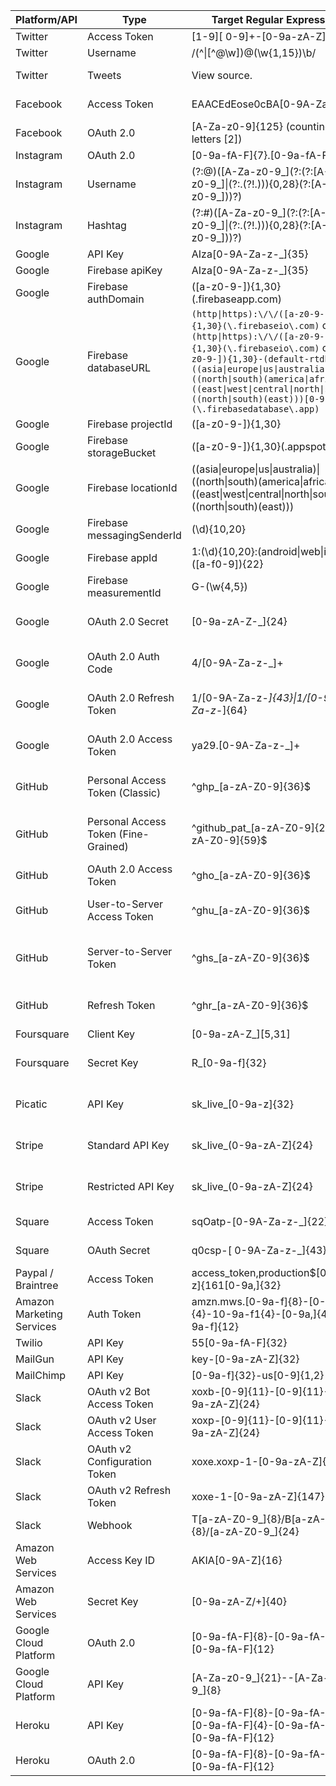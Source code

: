 Platform/API | Type | Target Regular Expression | Source
---|---|---|---
Twitter | Access Token | [1-9][ 0-9]+-[0-9a-zA-Z]{40} | 
Twitter | Username | /(^\|[^@\w])@(\w{1,15})\b/ | https://stackoverflow.com/a/13398311
Twitter | Tweets | View source. | https://github.com/twitter/twitter-text/blob/master/rb/lib/twitter-text/regex.rb
Facebook | Access Token | EAACEdEose0cBA[0-9A-Za-z]+ | https://grep.app/search?q=EAACEdEose0cBA%5B0-9A-Za-z%5D%2B&regexp=true
Facebook | OAuth 2.0 | [A-Za-z0-9]{125} (counting letters [2]) | https://developers.facebook.com/docs/facebook-login/access-tokens/
Instagram | OAuth 2.0 | [0-9a-fA-F]{7}\.[0-9a-fA-F]{32} | https://www.instagram.com/developer/authentication/
Instagram | Username | (?:@)([A-Za-z0-9_]\(?:(?:[A-Za-z0-9_]\|(?:\.(?!\.))){0,28}(?:[A-Za-z0-9_]))?) | https://blog.jstassen.com/2016/03/code-regex-for-instagram-username-and-hashtags/
Instagram | Hashtag | (?:#)([A-Za-z0-9_]\(?:(?:[A-Za-z0-9_]\|(?:\.(?!\.))){0,28}(?:[A-Za-z0-9_]))?) | https://blog.jstassen.com/2016/03/code-regex-for-instagram-username-and-hashtags/
Google | API Key | AIza[0-9A-Za-z-_]{35} |
Google | Firebase apiKey | AIza[0-9A-Za-z-_]{35} |
Google | Firebase authDomain | ([a-z0-9-]){1,30}(\.firebaseapp\.com) |
Google | Firebase databaseURL | `(http\|https):\/\/([a-z0-9-]){1,30}(\.firebaseio\.com)` or `(http\|https):\/\/([a-z0-9-]){1,30}(\.firebaseio\.com)` or `([a-z0-9-]){1,30}-(default-rtdb).((asia\|europe\|us\|australia)\|((north\|south)(america\|africa)))-((east\|west\|central\|north\|south)\|((north\|south)(east)))[0-9]{1,2}(\.firebasedatabase\.app)`
Google | Firebase projectId | ([a-z0-9-]){1,30} |
Google | Firebase storageBucket | ([a-z0-9-]){1,30}(\.appspot\.com) |
| Google | Firebase locationId | ((asia\|europe\|us\|australia)\|((north\|south)(america\|africa)))-((east\|west\|central\|north\|south)\|((north\|south)(east))) |
Google | Firebase messagingSenderId | (\d){10,20} |
Google | Firebase appId | 1:(\d){10,20}:(android\|web\|ios):([a-f0-9]){22} |
Google | Firebase measurementId | G-(\w{4,5}) |
Google | OAuth 2.0 Secret | [0-9a-zA-Z\-_]{24} | https://www.ndss-symposium.org/wp-content/uploads/2019/02/ndss2019_04B-3_Meli_paper.pdf
Google | OAuth 2.0 Auth Code | 4/[0-9A-Za-z\-_]+ | https://www.ndss-symposium.org/wp-content/uploads/2019/02/ndss2019_04B-3_Meli_paper.pdf
Google | OAuth 2.0 Refresh Token | 1/[0-9A-Za-z\-_]{43}\|1/[0-9A-Za-z\-_]{64} | https://www.ndss-symposium.org/wp-content/uploads/2019/02/ndss2019_04B-3_Meli_paper.pdf
Google | OAuth 2.0 Access Token | ya29\.[0-9A-Za-z\-_]+ | https://www.ndss-symposium.org/wp-content/uploads/2019/02/ndss2019_04B-3_Meli_paper.pdf
GitHub | Personal Access Token (Classic) | ^ghp_[a-zA-Z0-9]{36}$ | https://docs.github.com/en/authentication/keeping-your-account-and-data-secure/creating-a-personal-access-token
GitHub | Personal Access Token (Fine-Grained) | ^github_pat_[a-zA-Z0-9]{22}_[a-zA-Z0-9]{59}$ |https://docs.github.com/en/authentication/keeping-your-account-and-data-secure/creating-a-personal-access-token#creating-a-fine-grained-personal-access-token
GitHub | OAuth 2.0 Access Token | ^gho_[a-zA-Z0-9]{36}$ | https://docs.github.com/en/apps/oauth-apps/building-oauth-apps/authorizing-oauth-apps
GitHub | User-to-Server Access Token | ^ghu_[a-zA-Z0-9]{36}$ | https://docs.github.com/en/apps/creating-github-apps/authenticating-with-a-github-app/authenticating-with-a-github-app-on-behalf-of-a-user
GitHub | Server-to-Server Token | ^ghs_[a-zA-Z0-9]{36}$ | https://docs.github.com/en/apps/creating-github-apps/authenticating-with-a-github-app/about-authentication-with-a-github-app#authenticating-as-an-installation
GitHub | Refresh Token | ^ghr_[a-zA-Z0-9]{36}$ | https://docs.github.com/en/apps/creating-github-apps/authenticating-with-a-github-app/refreshing-user-access-tokensox | Secret Key | ([s,p]k.eyJ1Ijoi[\w\.-]+) | https://grep.app/search?q=%28%5Bs%2Cp%5Dk.eyJ1Ijoi%5B%5Cw%5C.-%5D%2B%29&regexp=true
Foursquare | Client Key | [0-9a-zA-Z_][5,31] | 
Foursquare | Secret Key | R_[0-9a-f]{32} | https://www.ndss-symposium.org/wp-content/uploads/2019/02/ndss2019_04B-3_Meli_paper.pdf
Picatic | API Key | sk_live_[0-9a-z]{32} | https://www.ndss-symposium.org/wp-content/uploads/2019/02/ndss2019_04B-3_Meli_paper.pdf
Stripe | Standard API Key | sk_live_(0-9a-zA-Z]{24} | https://www.ndss-symposium.org/wp-content/uploads/2019/02/ndss2019_04B-3_Meli_paper.pdf
Stripe | Restricted API Key | sk_live_(0-9a-zA-Z]{24} | https://www.ndss-symposium.org/wp-content/uploads/2019/02/ndss2019_04B-3_Meli_paper.pdf
Square | Access Token | sqOatp-[0-9A-Za-z\-_]{22} | https://developer.squareup.com/reference/square/oauth-api/obtaintoken
Square | OAuth Secret | q0csp-[ 0-9A-Za-z\-_]{43} | https://developer.squareup.com/reference/square/oauth-api/obtaintoken
Paypal / Braintree | Access Token | access_token\,production\$[0-9a-z]{161[0-9a,]{32} | 
Amazon Marketing Services | Auth Token | amzn\.mws\.[0-9a-f]{8}-[0-9a-f]{4}-10-9a-f1{4}-[0-9a,]{4}-[0-9a-f]{12} | 
Twilio | API Key | 55[0-9a-fA-F]{32} | 
MailGun | API Key | key-[0-9a-zA-Z]{32} | 
MailChimp | API Key | [0-9a-f]{32}-us[0-9]{1,2} | 
Slack | OAuth v2 Bot Access Token | xoxb-[0-9]{11}-[0-9]{11}-[0-9a-zA-Z]{24} | https://api.slack.com/authentication/oauth-v2
Slack | OAuth v2 User Access Token | xoxp-[0-9]{11}-[0-9]{11}-[0-9a-zA-Z]{24} | https://api.slack.com/authentication/oauth-v2
Slack | OAuth v2 Configuration Token | xoxe.xoxp-1-[0-9a-zA-Z]{166} | https://api.slack.com/authentication/rotation
Slack | OAuth v2 Refresh Token | xoxe-1-[0-9a-zA-Z]{147} | https://api.slack.com/authentication/rotation
Slack | Webhook | T[a-zA-Z0-9_]{8}/B[a-zA-Z0-9_]{8}/[a-zA-Z0-9_]{24} | https://api.slack.com/messaging/webhooks
Amazon Web Services | Access Key ID | AKIA[0-9A-Z]{16} | 
Amazon Web Services | Secret Key | [0-9a-zA-Z/+]{40} | 
Google Cloud Platform | OAuth 2.0 | [0-9a-fA-F]{8}-[0-9a-fA-F]{4}-[0-9a-fA-F]{12} | 
Google Cloud Platform | API Key | [A-Za-z0-9_]{21}--[A-Za-z0-9_]{8} | 
Heroku | API Key | [0-9a-fA-F]{8}-[0-9a-fA-F]{4}-[0-9a-fA-F]{4}-[0-9a-fA-F]{4}-[0-9a-fA-F]{12} | https://devcenter.heroku.com/articles/platform-api-quickstart
Heroku | OAuth 2.0 | [0-9a-fA-F]{8}-[0-9a-fA-F]{4}-[0-9a-fA-F]{12} | 
